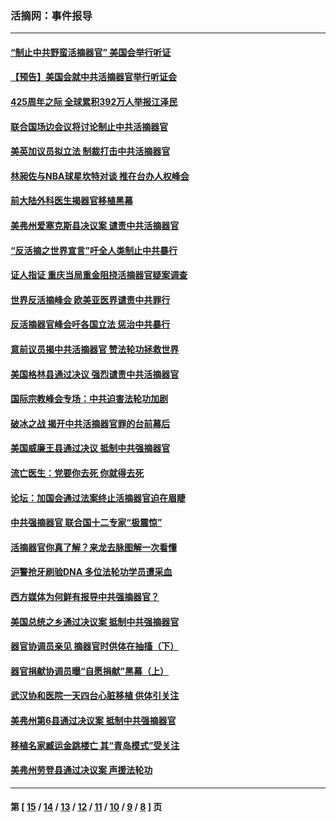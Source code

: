 ### 活摘网：事件报导
---
#### [“制止中共野蛮活摘器官” 美国会举行听证](../../pages/nf5877/n13735831.md?05210430) 
#### [【预告】美国会就中共活摘器官举行听证会](../../pages/nf5877/n13732843.md?05210430) 
#### [425周年之际 全球累积392万人举报江泽民](../../pages/nf5877/n13719232.md?05210430) 
#### [联合国场边会议将讨论制止中共活摘器官](../../pages/nf5877/n13656361.md?05210430) 
#### [美英加议员拟立法 制裁打击中共活摘器官](../../pages/nf5877/n13430251.md?05210430) 
#### [林昶佐与NBA球星坎特对谈 推在台办人权峰会](../../pages/nf5877/n13414467.md?05210430) 
#### [前大陆外科医生揭器官移植黑幕](../../pages/nf5877/n13401416.md?05210430) 
#### [美弗州爱塞克斯县决议案 谴责中共活摘器官](../../pages/nf5877/n13320919.md?05210430) 
#### [“反活摘之世界宣言”吁全人类制止中共暴行](../../pages/nf5877/n13259730.md?05210430) 
#### [证人指证 重庆当局重金阻挠活摘器官疑案调查](../../pages/nf5877/n13259127.md?05210430) 
#### [世界反活摘峰会 欧美亚医界谴责中共罪行](../../pages/nf5877/n13253550.md?05210430) 
#### [反活摘器官峰会吁各国立法 惩治中共暴行](../../pages/nf5877/n13245052.md?05210430) 
#### [意前议员揭中共活摘器官 赞法轮功拯救世界](../../pages/nf5877/n13203445.md?05210430) 
#### [美国格林县通过决议 强烈谴责中共活摘器官](../../pages/nf5877/n13119367.md?05210430) 
#### [国际宗教峰会专场：中共迫害法轮功加剧](../../pages/nf5877/n13088279.md?05210430) 
#### [破冰之战 揭开中共活摘器官罪的台前幕后](../../pages/nf5877/n13082457.md?05210430) 
#### [美国威廉王县通过决议 抵制中共强摘器官](../../pages/nf5877/n13056521.md?05210430) 
#### [流亡医生：党要你去死 你就得去死](../../pages/nf5877/n13052835.md?05210430) 
#### [论坛：加国会通过法案终止活摘器官迫在眉睫](../../pages/nf5877/n13029839.md?05210430) 
#### [中共强摘器官 联合国十二专家“极震惊”](../../pages/nf5877/n13024313.md?05210430) 
#### [活摘器官你真了解？来龙去脉图解一次看懂](../../pages/nf5877/n13013820.md?05210430) 
#### [沪警抢牙刷验DNA 多位法轮功学员遭采血](../../pages/nf5877/n12969218.md?05210430) 
#### [西方媒体为何鲜有报导中共强摘器官？](../../pages/nf5877/n12932034.md?05210430) 
#### [美国总统之乡通过决议案 抵制中共强摘器官](../../pages/nf5877/n12908242.md?05210430) 
#### [器官协调员亲见 摘器官时供体在抽搐（下）](../../pages/nf5877/n12898622.md?05210430) 
#### [器官捐献协调员曝“自愿捐献”黑幕（上）](../../pages/nf5877/n12878830.md?05210430) 
#### [武汉协和医院一天四台心脏移植 供体引关注](../../pages/nf5877/n12863175.md?05210430) 
#### [美弗州第6县通过决议案 抵制中共强摘器官](../../pages/nf5877/n12805218.md?05210430) 
#### [移植名家臧运金跳楼亡 其“青岛模式”受关注](../../pages/nf5877/n12803746.md?05210430) 
#### [美弗州劳登县通过决议案 声援法轮功](../../pages/nf5877/n12785715.md?05210430) 

---
#### 第 [ [15](./15.md?05210430) / [14](./14.md?05210430) / [13](./13.md?05210430) / [12](./12.md?05210430) / [11](./11.md?05210430) / [10](./10.md?05210430) / [9](./9.md?05210430) / [8](./8.md?05210430) ] 页
